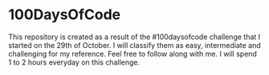 # 100DaysOfCode
This repository is created as a result of the #100daysofcode challenge that I started on the 29th of October. I will classify them as easy, intermediate and challenging for my reference. Feel free to follow along with me. 
I will spend 1 to 2 hours everyday on this challenge. 
